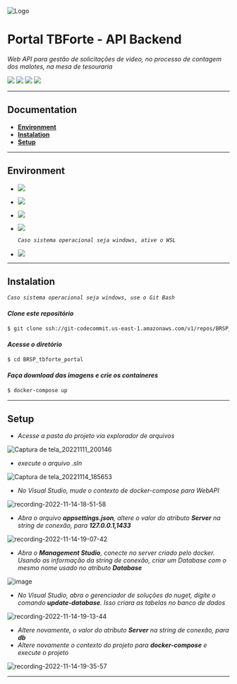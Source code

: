 ![Logo](https://www.tbforte.com.br/images/logo-tb-forte.png)

# Portal TBForte - API Backend
_Web API para gestão de solicitações de video, no processo de contagem dos malotes, na mesa de tesouraria_

![](https://img.shields.io/static/v1?label=Nuget&message=v6.0.13&color=blue&style=<STYLE>&logo=<LOGO>) ![](https://img.shields.io/static/v1?label=.NET-Core&message=v6.0&color=purple&style=<STYLE>&logo=<LOGO>) ![](https://img.shields.io/static/v1?label=ASP.NET-Core&message=v6.0&color=purple&style=<STYLE>&logo=<LOGO>) ![](https://img.shields.io/static/v1?label=EF-Core&message=v6.0&color=blue&style=<STYLE>&logo=<LOGO>)

***
## Documentation
* [**Environment**](#environment)
* [**Instalation**](#instalation)
* [**Setup**](#setup)

***
## Environment
- [![](https://img.shields.io/badge/Git-E44C30?style=for-the-badge&logo=git&logoColor=white)](http://git-scm.com/) 
- [![](https://img.shields.io/badge/Visual_Studio-5C2D91?style=for-the-badge&logo=visual%20studio&logoColor=white)](https://visualstudio.microsoft.com/)
- [![](	https://img.shields.io/badge/Docker-2CA5E0?style=for-the-badge&logo=docker&logoColor=white)](https://www.docker.com/products/docker-desktop/)
- [![](https://img.shields.io/badge/Microsoft_SQL_Server_2019-CC2927?style=for-the-badge&logo=microsoft-sql-server&logoColor=white)](https://learn.microsoft.com/pt-br/sql/ssms/download-sql-server-management-studio-ssms?view=sql-server-ver15)

  _`Caso sistema operacional seja windows, ative o WSL`_
 - [![](https://img.shields.io/badge/WSL-0078D6?style=for-the-badge&logo=windows&logoColor=white)](https://learn.microsoft.com/pt-br/windows/wsl/install)

***
## Instalation
_`Caso sistema operacional seja windows, use o Git Bash`_ 
#### _Clone este repositório_
```bash
$ git clone ssh://git-codecommit.us-east-1.amazonaws.com/v1/repos/BRSP_tbforte_portal
```
#### _Acesse o diretório_
```bash
$ cd BRSP_tbforte_portal
```
#### _Faça download das imagens e crie os containeres_
```bash
$ docker-compose up
```
***
## Setup
- _Acesse a pasta do projeto via explorador de arquivos_ 

![Captura de tela_20221111_200146](https://user-images.githubusercontent.com/26409244/201442904-ce2ed8c0-15f5-4d96-9fde-553198a6f6a6.png)

- _execute o arquivo .sln_

![Captura de tela_20221114_185653](https://user-images.githubusercontent.com/26409244/201776480-f228095e-3db2-4ac5-8944-5f342fe733af.png)

- _No Visual Studio, mude o contexto de docker-compose para WebAPI_

![recording-2022-11-14-18-51-58](https://user-images.githubusercontent.com/26409244/201776051-bc457200-fe76-48ca-aaf1-91395725360d.gif)

- _Abra o arquivo **appsettings.json**, altere o valor do atributo **Server** na string de conexão, para **127.0.0.1,1433**_

![recording-2022-11-14-19-07-42](https://user-images.githubusercontent.com/26409244/201778330-e9155395-66b4-4202-944d-05910eaf9677.gif)

- _Abra o **Management Studio**, conecte no server criado pelo docker. Usando as informação da string de conexão, criar um Database com o mesmo nome usado no atributo **Database**_

![image](https://user-images.githubusercontent.com/26409244/201780929-9608d4a8-8636-4705-b0e6-58acc03bdec7.png)

- _No Visual Studio, abra o gerenciador de soluções do nuget, digite o comando **update-database**. Isso criara as tabelas no banco de dados_

![recording-2022-11-14-19-13-44](https://user-images.githubusercontent.com/26409244/201779521-02f548af-92f4-4592-9f54-0befb927c467.gif)

- _Altere novamente, o valor do atributo **Server** na string de conexão, para **db**_
- _Altere novamente o contexto do projeto para **docker-compose** e execute o projeto_

![recording-2022-11-14-19-35-57](https://user-images.githubusercontent.com/26409244/201782658-d41c0ed8-7e07-48c6-b90e-2f6da7303d92.gif)

***
